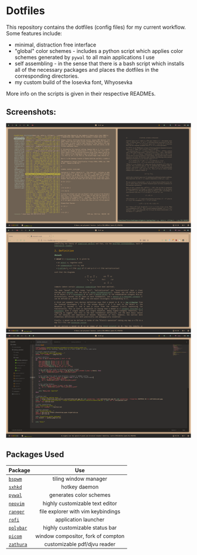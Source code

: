 # Dotfiles

This repository contains the dotfiles (config files) for my current workflow. Some features include:

* minimal, distraction free interface
* "global" color schemes - includes a python script which applies color schemes generated by ```pywal``` to all main applications I use
* self assembling - in the sense that there is a bash script which installs all of the necessary packages and places the dotfiles in the corresponding directories.
* my custom build of the Iosevka font, Whyosevka

More info on the scripts is given in their respective READMEs.

## Screenshots:

![](/screenshots/screen_1.png)
![](/screenshots/screen_2.png)
![](/screenshots/screen_3.png)

## Packages Used

| Package  | Use |
| ------------- |:-------------:|
| [```bspwm```](https://github.com/baskerville/bspwm)  | tiling window manager |
| [```sxhkd```](https://github.com/baskerville/sxhkd)  | hotkey daemon |
| [```pywal```](https://github.com/dylanaraps/pywal)  | generates color schemes |
| [```neovim```](https://github.com/neovim/neovim)  | highly customizable text editor |
| [```ranger```](https://github.com/ranger/ranger)  | file explorer with vim keybindings |
| [```rofi```](https://github.com/davatorium/rofi)  | application launcher |
| [```polybar```](https://github.com/polybar/polybar)  | highly customizable status bar |
| [```picom```](https://github.com/yshui/picom)  | window compositor, fork of compton |
| [```zathura```](https://wiki.archlinux.org/title/zathura)  | customizable pdf/djvu reader |
